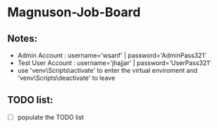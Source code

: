 # Magnuson-Job-Board

## Notes:
* Admin Account : username='wsanf' | password='AdminPass321'
* Test User Account : username='jhajjar' | password='UserPass321'
* use 'venv\Scripts\activate' to enter the virtual enviroment and 'venv\Scripts\deactivate' to leave


## TODO list:

- [ ] populate the TODO list



